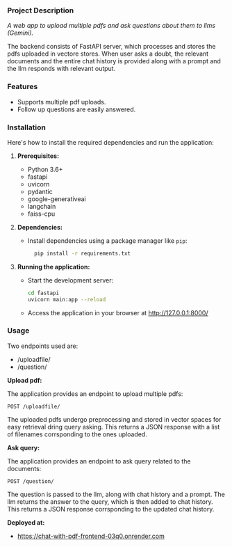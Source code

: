 ### Project Description

*A web app to upload multiple pdfs and ask questions about them to llms (Gemini).*

The backend consists of FastAPI server, which processes and stores the pdfs uploaded in vectore stores. When user asks a doubt, the relevant documents and the entire chat history is provided along with a prompt and the llm responds with relevant output.

### Features

* Supports multiple pdf uploads.
* Follow up questions are easily answered.
  

### Installation

Here's how to install the required dependencies and run the application:

1. **Prerequisites:**
    * Python 3.6+
    * fastapi
    * uvicorn
    * pydantic
    * google-generativeai
    * langchain
    * faiss-cpu

2. **Dependencies:**
    * Install dependencies using a package manager like `pip`:
      ```bash
        pip install -r requirements.txt
        ```
3. **Running the application:**
    * Start the development server:
        ```bash
        cd fastapi
        uvicorn main:app --reload
        ```
    * Access the application in your browser at http://127.0.0.1:8000/


### Usage

Two endpoints used are:

* /uploadfile/ 
* /question/

**Upload pdf:**

The application provides an endpoint to upload multiple pdfs:

```
POST /uploadfile/
```

The uploaded pdfs undergo preprocessing and stored in vector spaces for easy retrieval dring query asking.
This returns a JSON response with a list of filenames corrsponding to the ones uploaded.

**Ask query:**

The application provides an endpoint to ask query related to the documents:

```
POST /question/
```

The question is passed to the llm, along with chat history and a prompt. The llm returns the answer to the query, which is then added to chat history.
This returns a JSON response corrsponding to the updated chat history.

**Deployed at:**

* https://chat-with-pdf-frontend-03q0.onrender.com


